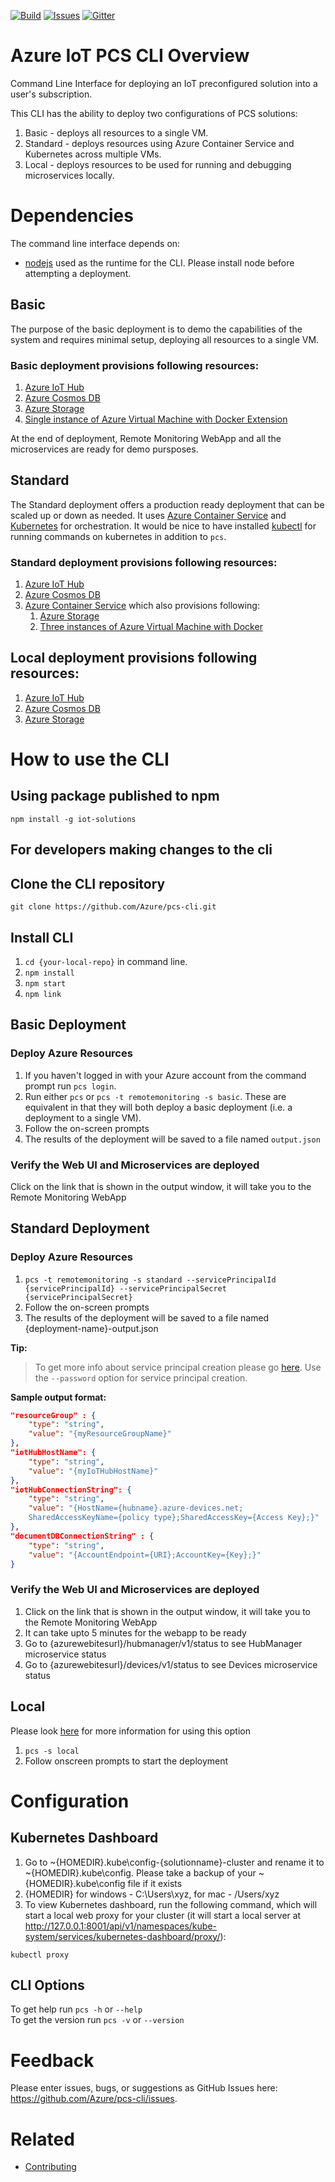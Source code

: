 [![Build][build-badge]][build-url]
[![Issues][issues-badge]][issues-url]
[![Gitter][gitter-badge]][gitter-url]

Azure IoT PCS CLI Overview
==========================

Command Line Interface for deploying an IoT preconfigured solution into a
user's subscription.

This CLI has the ability to deploy two configurations of PCS solutions:

1. Basic - deploys all resources to a single VM.
1. Standard - deploys resources using Azure Container Service and Kubernetes across multiple VMs.
1. Local - deploys resources to be used for running and debugging microservices locally.

Dependencies
============
The command line interface depends on:

* [nodejs](https://nodejs.org/en/) used as the runtime for the CLI.  Please install node before attempting a deployment.

## Basic

The purpose of the basic deployment is to demo the capabilities of the system
and requires minimal setup, deploying all resources to a single VM.

### Basic deployment provisions following resources:

1. [Azure IoT Hub](https://azure.microsoft.com/en-us/services/iot-hub/)
2. [Azure Cosmos DB](https://docs.microsoft.com/en-us/azure/cosmos-db/create-documentdb-dotnet)
3. [Azure Storage](https://azure.microsoft.com/en-us/services/storage/)
4. [Single instance of Azure Virtual Machine with Docker Extension](https://azure.microsoft.com/en-us/services/virtual-machines/)

At the end of deployment, Remote Monitoring WebApp and all the microservices
are ready for demo pursposes.

## Standard

The Standard deployment offers a production ready deployment that can be
scaled up or down as needed. It uses
[Azure Container Service](https://azure.microsoft.com/en-us/services/container-service/)
and [Kubernetes](https://kubernetes.io/) for orchestration. It would be nice to have installed
[kubectl](https://kubernetes.io/docs/tasks/tools/install-kubectl/) for running commands on kubernetes
in addition to ```pcs```.

### Standard deployment provisions following resources:

1. [Azure IoT Hub](https://azure.microsoft.com/en-us/services/iot-hub/)
2. [Azure Cosmos DB](https://docs.microsoft.com/en-us/azure/cosmos-db/create-documentdb-dotnet)
3. [Azure Container Service](https://azure.microsoft.com/en-us/services/container-service/)
   which also provisions following:
   1. [Azure Storage](https://azure.microsoft.com/en-us/services/storage/)
   2. [Three instances of Azure Virtual Machine with Docker](https://azure.microsoft.com/en-us/services/virtual-machines/)

## Local deployment provisions following resources:

1. [Azure IoT Hub](https://azure.microsoft.com/en-us/services/iot-hub/)
2. [Azure Cosmos DB](https://docs.microsoft.com/en-us/azure/cosmos-db/create-documentdb-dotnet)
3. [Azure Storage](https://azure.microsoft.com/en-us/services/storage/)

How to use the CLI
==================
## Using package published to npm
 `npm install -g iot-solutions`
## For developers making changes to the cli
## Clone the CLI repository
`git clone https://github.com/Azure/pcs-cli.git`

## Install CLI
1. `cd {your-local-repo}` in command line.
1. `npm install`
1. `npm start`
1. `npm link`


## Basic Deployment
### Deploy Azure Resources

1. If you haven't logged in with your Azure account from the command prompt run `pcs login`.
1. Run either `pcs` or `pcs -t remotemonitoring -s basic`.  These are equivalent in that they will both deploy a basic deployment (i.e. a deployment to a single VM).
1. Follow the on-screen prompts
1. The results of the deployment will be saved to a file named `output.json`

### Verify the Web UI and Microservices are deployed

Click on the link that is shown in the output window, it will take you to
the Remote Monitoring WebApp

## Standard Deployment

### Deploy Azure Resources

1. `pcs -t remotemonitoring -s standard --servicePrincipalId {servicePrincipalId} --servicePrincipalSecret {servicePrincipalSecret}`
2. Follow the on-screen prompts
3. The results of the deployment will be saved to a file named {deployment-name}-output.json

**Tip:**

> To get more info about service principal creation please go [here](https://docs.microsoft.com/cli/azure/create-an-azure-service-principal-azure-cli). Use the `--password` option for service principal creation.


**Sample output format:**
```json
"resourceGroup" : {
    "type": "string",
    "value": "{myResourceGroupName}"
},
"iotHubHostName": {
    "type": "string",
    "value": "{myIoTHubHostName}"
},
"iotHubConnectionString": {
    "type": "string",
    "value": "{HostName={hubname}.azure-devices.net;
    SharedAccessKeyName={policy type};SharedAccessKey={Access Key};}"
},
"documentDBConnectionString" : {
    "type": "string",
    "value": "{AccountEndpoint={URI};AccountKey={Key};}"
}
```

### Verify the Web UI and Microservices are deployed

1. Click on the link that is shown in the output window, it will take you to
   the Remote Monitoring WebApp
1. It can take upto 5 minutes for the webapp to be ready
1. Go to {azurewebitesurl}/hubmanager/v1/status to see HubManager microservice status
1. Go to {azurewebitesurl}/devices/v1/status to see Devices microservice status

## Local
Please look [here](https://github.com/Azure/azure-iot-pcs-remote-monitoring-dotnet/wiki/Running-the-Remote-Monitoring-Solution-Locally) for more information for using this option
1. `pcs -s local`
1. Follow onscreen prompts to start the deployment

Configuration
=============

## Kubernetes Dashboard

1. Go to ~\{HOMEDIR}\.kube\config-{solutionname}-cluster and rename it to ~\{HOMEDIR}\.kube\config. Please take a backup of your ~\{HOMEDIR}\.kube\config file if it exists
1. {HOMEDIR} for windows - C:\Users\xyz, for mac - /Users/xyz
1. To view Kubernetes dashboard, run the following command, which will start a local
web proxy for your cluster (it will start a local server at http://127.0.0.1:8001/api/v1/namespaces/kube-system/services/kubernetes-dashboard/proxy/):

`kubectl proxy`

## CLI Options

To get help run `pcs -h` or `--help` \
To get the version run `pcs -v` or `--version`

Feedback
========

Please enter issues, bugs, or suggestions as GitHub Issues here: https://github.com/Azure/pcs-cli/issues.

Related
=======

* [Contributing](CONTRIBUTING.md)

[build-badge]: https://img.shields.io/travis/Azure/pcs-cli.svg
[build-url]: https://travis-ci.org/Azure/pcs-cli
[issues-badge]: https://img.shields.io/github/issues/azure/pcs-cli.svg
[issues-url]: https://github.com/azure/pcs-cli/issues
[gitter-badge]: https://img.shields.io/gitter/room/azure/iot-solutions.js.svg
[gitter-url]: https://gitter.im/azure/iot-solutions
